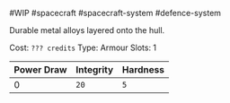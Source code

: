 #WIP #spacecraft #spacecraft-system #defence-system 

Durable metal alloys layered onto the hull.

Cost: `??? credits`
Type: Armour
Slots: 1

| Power Draw | Integrity | Hardness |
| -----------|-----------|----------|
| 0 | `20` | `5` |